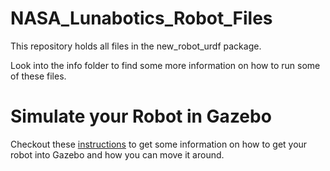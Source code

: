 # NASA_Lunabotics_Robot_Files
This repository holds all files in the new_robot_urdf package. 

Look into the info folder to find some more information on how to run some of these files. 

# Simulate your Robot in Gazebo
Checkout these [instructions](info/instructions_to_get_model_into_gazebo.txt) to get some information on how to get your robot into Gazebo and how you can move it around. 
